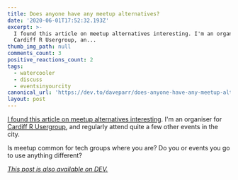 ```yaml
---
title: Does anyone have any meetup alternatives?
date: '2020-06-01T17:52:32.193Z'
excerpt: >-
  I found this article on meetup alternatives interesting. I'm an organiser for
  Cardiff R Usergroup, an...
thumb_img_path: null
comments_count: 3
positive_reactions_count: 2
tags:
  - watercooler
  - discuss
  - eventsinyourcity
canonical_url: 'https://dev.to/daveparr/does-anyone-have-any-meetup-alternatives-30j2'
layout: post
---
```

[I found this article on meetup alternatives interesting](https://marcusnoble.co.uk/2019-10-21-meetup-alternatives/). I'm an organiser for [Cardiff R Usergroup](https://www.meetup.com/Cardiff-R-User-Group/), and regularly attend quite a few other events in the city. 

Is meetup common for tech groups where you are? Do you or events you go to use anything different?

*[This post is also available on DEV.](https://dev.to/daveparr/does-anyone-have-any-meetup-alternatives-30j2)*


<script>
const parent = document.getElementsByTagName('head')[0];
const script = document.createElement('script');
script.type = 'text/javascript';
script.src = 'https://cdnjs.cloudflare.com/ajax/libs/iframe-resizer/4.1.1/iframeResizer.min.js';
script.charset = 'utf-8';
script.onload = function() {
    window.iFrameResize({}, '.liquidTag');
};
parent.appendChild(script);
</script>    

